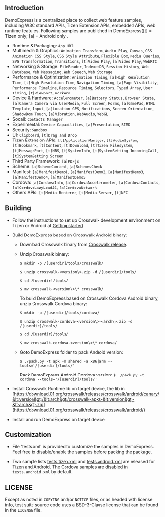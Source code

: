 ## Introduction

DemoExpress is a centralized place to collect web feature samples, including W3C standard APIs, Tizen Extension APIs, embedded APIs, web runtime features. Following samples are published in DemoExpress([t] = Tizen only; [a] = Android only).

* Runtime & Packaging: `App URI`
* Multimedia & Graphics: `Animation Transform`, `Audio Play`, `Canvas`, `CSS Animation`, `CSS Style`, `CSS Style Attribute`, `Flexible Box`, `Media Queries`, `SVG Transformation`, `Transitions`, `[t]Video Play`, `[a]Video Play`, `WebRTC`
* Networking & Storage: `FileReader`, `IndexedDB`, `Session History`, `Web Database`, `Web Messaging`, `Web Speech`, `Web Storage`
* Performance & Optimization: `Animation Timing`, `[a]High Resolution Time`, `[t]High Resolution Time`, `Navigation Timing`, `[a]Page Visibility`, `Performance Timeline`, `Resource Timing`, `Selectors`, `Typed Array`, `User Timing`, `[t]Viewport`, `Workers`
* Device & Hardware: `Accelerometer`, `[a]Battery Status`, `Browser State`, `[a]Camera`, `Camera via UserMedia`, `Full Screen`, `Forms`, `[a]GamePad`, `HTML Template`, `Input`, `[a]Location GPS`, `Notifications`, `Screen Orientation`, `ShadowDom`, `Touch`, `[a]Vibration`, `WebAudio`, `WebGL`
* Socail: `Contacts Manager`
* Experimental: `Device Capabilities`, `[a]Presentation`, `SIMD`
* Security: `Sandbox`
* UI: `Clipboard`, `[t]Drag and Drop`
* Tizen Extension APIs: `[t]ApplicationManager`, `[t]AudioSystem`, `[t]Bookmark`, `[t]Content`, `[t]Download`, `[t]Tizen Filesystem`, `[t]MessagePort`, `[t]NBS`, `[t]SystemInfo`, `[t]SystemSetting IncomingCall`, `[t]SystemSetting Screen`
* Third Party Framework: `[a]PDFjs`
* Scheme: `[a]SchemeContent`, `[a]SchemesCheck`
* Manifest: `[a]ManifestDemo1`, `[a]ManifestDemo2`, `[a]ManifestDemo3`, `[a]ManifestDemo4`, `[a]ManifestDemo5`
* Cordova: `[a]CordovaInfo`, `[a]CordovaAccelerometer`, `[a]CordovaContacts`, `[a]CordovaLazyLoadJS`, `[a]CordovaNetwork`
* Others APIs: `[t]Media Renderer`, `[t]Media Server`, `[t]NFC`


## Building

* Follow the instructions to set up Crosswalk development environment on Tizen or Android at [Getting started](https://crosswalk-project.org/documentation/getting_started.html)
* Build DemoExpress based on Crosswalk Android binary:
  * Download Crosswalk binary from [Crosswalk release](https://download.01.org/crosswalk/releases/crosswalk/android/).
  * Unzip Crosswalk binary:
   
    `$ mkdir -p /[userdir]/tools/crosswalk/`

    `$ unzip crosswalk-<version\>.zip -d /[userdir]/tools/`

    `$ cd /[userdir]/tools/`

    `$ mv crosswalk-<version\>\* crosswalk/`

    To build DemoExpress based on Crosswalk Cordova Android binary, unzip Crosswalk Cordova binary:

    `$ mkdir -p /[userdir]/tools/cordova/`

    `$ unzip crosswalk-cordova-<version\>-<arch\>.zip -d /[userdir]/tools/`

    `$ cd /[userdir]/tools/`

    `$ mv crosswalk-cordova-<version\>\* cordova/`

  * Goto DemoExpress folder to pack Android version:

    `$ ./pack.py -t apk -m shared -a x86|arm --tools='/[userdir]/tools/'`
    
    Pack DemoExpress Android Cordova version:
    `$ ./pack.py -t cordova --tools='/[userdir]/tools/'`

* Install Crosswalk Runtime lib on target device, the lib in [https://download.01.org/crosswalk/releases/crosswalk/android/canary/&lt;version&gt;/&lt;arch&gt;/crosswalk-apks-&lt;version&gt;-&lt;arch&gt;.zip](https://download.01.org/crosswalk/releases/crosswalk/android/)
* Install and run DemoExpress on target device

## Customization

* File 'tests.xml' is provided to customize the samples in DemoExpress. Feel free to disable/enable the samples before packing the package.
    
* Two sample lists [tests.tizen.xml](https://github.com/crosswalk-project/demo-express/blob/master/tests.tizen.xml) and [tests.android.xml](https://github.com/crosswalk-project/demo-express/blob/master/tests.android.xml) are released for Tizen and Android. The Cordova samples are disabled in `tests.android.xml` by default.

## LICENSE

Except as noted in `COPYING` and/or `NOTICE` files, or as headed with license
info, test suite source code uses a BSD-3-Clause license that can be found in the
`LICENSE` file.
